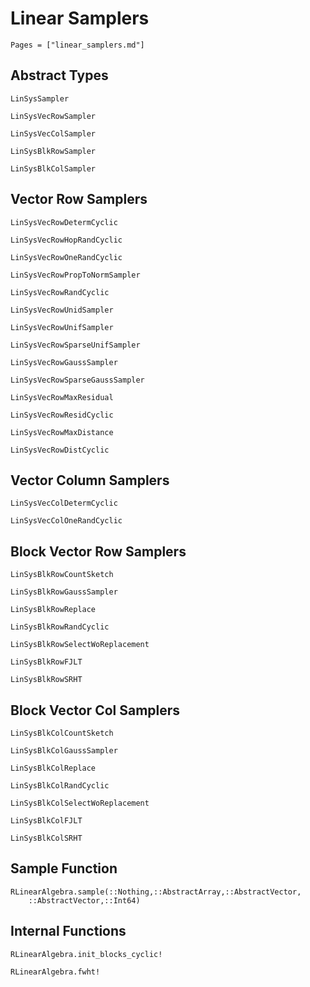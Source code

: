 # Linear Samplers

```@contents
Pages = ["linear_samplers.md"]
```

## Abstract Types

```@docs
LinSysSampler

LinSysVecRowSampler

LinSysVecColSampler

LinSysBlkRowSampler

LinSysBlkColSampler
```

## Vector Row Samplers

```@docs
LinSysVecRowDetermCyclic

LinSysVecRowHopRandCyclic

LinSysVecRowOneRandCyclic

LinSysVecRowPropToNormSampler

LinSysVecRowRandCyclic

LinSysVecRowUnidSampler

LinSysVecRowUnifSampler

LinSysVecRowSparseUnifSampler

LinSysVecRowGaussSampler

LinSysVecRowSparseGaussSampler

LinSysVecRowMaxResidual

LinSysVecRowResidCyclic

LinSysVecRowMaxDistance

LinSysVecRowDistCyclic
```

## Vector Column Samplers

```@docs
LinSysVecColDetermCyclic

LinSysVecColOneRandCyclic
```

## Block Vector Row Samplers

```@docs
LinSysBlkRowCountSketch

LinSysBlkRowGaussSampler

LinSysBlkRowReplace

LinSysBlkRowRandCyclic

LinSysBlkRowSelectWoReplacement

LinSysBlkRowFJLT

LinSysBlkRowSRHT
```

## Block Vector Col Samplers

```@docs
LinSysBlkColCountSketch

LinSysBlkColGaussSampler

LinSysBlkColReplace

LinSysBlkColRandCyclic

LinSysBlkColSelectWoReplacement

LinSysBlkColFJLT

LinSysBlkColSRHT
```

## Sample Function
```@docs
RLinearAlgebra.sample(::Nothing,::AbstractArray,::AbstractVector,
    ::AbstractVector,::Int64)
```

## Internal Functions
```@docs
RLinearAlgebra.init_blocks_cyclic!

RLinearAlgebra.fwht!
```
